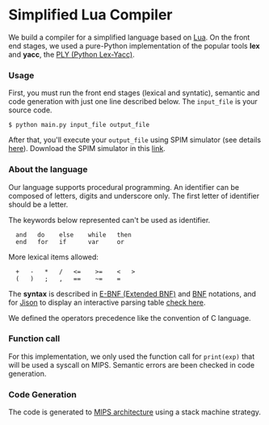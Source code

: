 # Simplified Lua Compiler

We build a compiler for a simplified language based on [Lua](http://www.lua.org/). On the front end stages, we used a pure-Python implementation of the popular tools **lex** and **yacc**, the [PLY (Python Lex-Yacc)](http://www.dabeaz.com/ply/ply.html).

### Usage

First, you must run the front end stages (lexical and syntatic), semantic and code generation with just one line described below. The `input_file` is your source code.

```
$ python main.py input_file output_file
```

After that, you'll execute your `output_file` using SPIM simulator (see details [here](https://www.dropbox.com/s/ugc5oz8c5gpb9ro/SPIM_Manual.pdf)). Download the SPIM simulator in this [link](http://spimsimulator.sourceforge.net/).

### About the language

Our language supports procedural programming. An identifier can be composed of letters, digits and underscore only. The first letter of identifier should be a letter.

The keywords below represented can't be used as identifier.
```
  and   do    else    while   then
  end   for   if      var     or
```

More lexical items allowed:
```
  +   -   *   /   <=    >=    <   >
  (   )   ;   ,   ==    ~=    =
```

The **syntax** is described in [E-BNF (Extended BNF)](grammars/EBNF_GRAMMAR.md) and [BNF](grammars/BNF_GRAMMAR.md) notations, and for [Jison](http://zaach.github.io/jison/try/usf/index.html) to display an interactive parsing table [check here](grammars/JISON_GRAMMAR.md).

We defined the operators precedence like the convention of C language.

### Function call

For this implementation, we only used the function call for `print(exp)` that will be used a syscall on MIPS. Semantic errors are been checked in code generation.

### Code Generation

The code is generated to [MIPS architecture](https://en.wikipedia.org/wiki/MIPS_instruction_set) using a stack machine strategy.

